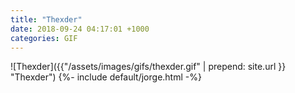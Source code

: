 ```yaml
---
title: "Thexder"
date: 2018-09-24 04:17:01 +1000
categories: GIF
---
```


![Thexder]({{"/assets/images/gifs/thexder.gif" | prepend: site.url }} "Thexder")
{%- include default/jorge.html -%}
